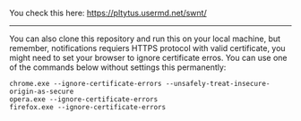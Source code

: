 You check this here: https://pltytus.usermd.net/swnt/

---

You can also clone this repository and run this on your local machine, but remember, notifications requiers HTTPS protocol with valid certificate, you might need to set your browser to ignore certificate erros. You can use one of the commands below without settings this permanently:  
```
chrome.exe --ignore-certificate-errors --unsafely-treat-insecure-origin-as-secure
opera.exe --ignore-certificate-errors
firefox.exe --ignore-certificate-errors
```